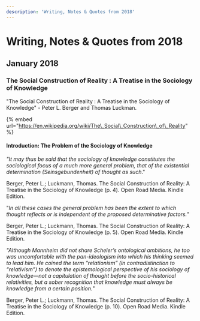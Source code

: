 ```yaml
---
description: 'Writing, Notes & Quotes from 2018'
---
```


# Writing, Notes & Quotes from 2018

## January 2018

### The Social Construction of Reality : A Treatise in the Sociology of Knowledge

"The Social Construction of Reality : A Treatise in the Sociology of Knowledge" - Peter L. Berger and Thomas Luckman.

{% embed url="https://en.wikipedia.org/wiki/The\_Social\_Construction\_of\_Reality" %}

#### Introduction: The Problem of the Sociology of Knowledge

_"It may thus be said that the sociology of knowledge constitutes the sociological focus of a much more general problem, that of the existential determination \(Seinsgebundenheit\) of thought as such_."

Berger, Peter L.; Luckmann, Thomas. The Social Construction of Reality: A Treatise in the Sociology of Knowledge \(p. 4\). Open Road Media. Kindle Edition.

"_In all these cases the general problem has been the extent to which thought reflects or is independent of the proposed determinative factors._"

Berger, Peter L.; Luckmann, Thomas. The Social Construction of Reality: A Treatise in the Sociology of Knowledge \(p. 5\). Open Road Media. Kindle Edition.

_"Although Mannheim did not share Scheler’s ontological ambitions, he too was uncomfortable with the pan-ideologism into which his thinking seemed to lead him. He coined the term “relationism” \(in contradistinction to “relativism”\) to denote the epistemological perspective of his sociology of knowledge—not a capitulation of thought before the socio-historical relativities, but a sober recognition that knowledge must always be knowledge from a certain position._"

Berger, Peter L.; Luckmann, Thomas. The Social Construction of Reality: A Treatise in the Sociology of Knowledge \(p. 10\). Open Road Media. Kindle Edition.





